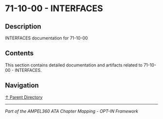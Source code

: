 # 71-10-00 - INTERFACES

## Description

INTERFACES documentation for 71-10-00

## Contents

This section contains detailed documentation and artifacts related to 71-10-00 - INTERFACES.

## Navigation

[↑ Parent Directory](../README.md)

---

*Part of the AMPEL360 ATA Chapter Mapping - OPT-IN Framework*
